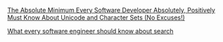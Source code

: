 

[The Absolute Minimum Every Software Developer Absolutely, Positively Must Know About Unicode and Character Sets (No Excuses!)](https://www.joelonsoftware.com/2003/10/08/the-absolute-minimum-every-software-developer-absolutely-positively-must-know-about-unicode-and-character-sets-no-excuses/)


[What every software engineer should know about search](https://medium.com/startup-grind/what-every-software-engineer-should-know-about-search-27d1df99f80d)
